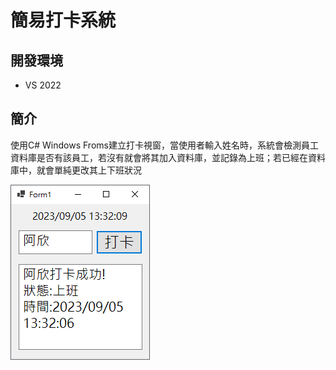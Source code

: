 # 簡易打卡系統
## 開發環境
  + VS 2022
## 簡介
  使用C# Windows Froms建立打卡視窗，當使用者輸入姓名時，系統會檢測員工資料庫是否有該員工，若沒有就會將其加入資料庫，並記錄為上班；若已經在資料庫中，就會單純更改其上下班狀況
  
  ![image](image/test.png)
